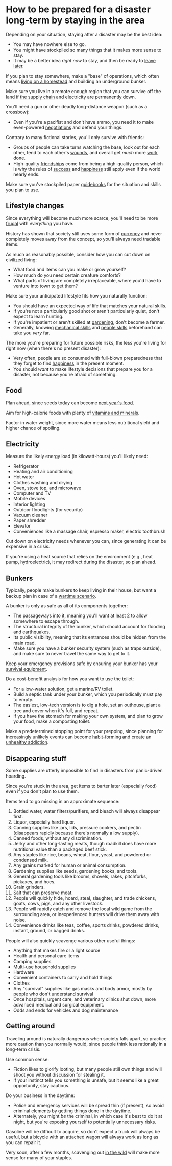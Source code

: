 
# How to be prepared for a disaster long-term by staying in the area

Depending on your situation, staying after a disaster may be the best idea:

- You may have nowhere else to go.
- You might have stockpiled so many things that it makes more sense to stay.
- It may be a better idea *right now* to stay, and then be ready to [leave later](hardship-disaster-3_long-go.md).

If you plan to stay somewhere, make a "base" of operations, which often means [living on a homestead](home-homestead.md) and building an underground bunker.

Make sure you live in a remote enough region that you can survive off the land if [the supply chain](hardship-disaster.md) and electricity are permanently down.

You'll need a gun or other deadly long-distance weapon (such as a crossbow):

- Even if you're a pacifist and don't have ammo, you need it to make even-powered [negotiations](people-5_conflicts.md) and defend your things.

Contrary to many fictional stories, you'll only survive with friends:

- Groups of people can take turns watching the base, look out for each other, tend to each other's [wounds](safety-injury.md), and overall get *much* more [work](success-4_routine.md) done.
- High-quality [friendships](people-4_friends.md) come from being a high-quality person, which is why the rules of [success](success-1_why.md) and [happiness](mind-feelings-happiness.md) still apply even if the world nearly ends.

Make sure you've stockpiled paper [guidebooks](hardship-disaster-checklist.md) for the situation and skills you plan to use.

## Lifestyle changes

Since everything will become much more scarce, you'll need to be more [frugal](money-1_why.md) with *everything* you have.

History has shown that society still uses some form of [currency](economics.md) and never completely moves away from the concept, so you'll always need tradable items.

As much as reasonably possible, consider how you can cut down on civilized living:

- What food and items can you make or grow yourself?
- How much do you need certain creature comforts?
- What parts of living are completely irreplaceable, where you'd have to venture into town to get them?

Make sure your anticipated lifestyle fits how you naturally function:

- You should have an expected way of life that matches your natural skills.
- If you're not a particularly good shot or aren't particularly quiet, don't expect to learn hunting.
- If you're impatient or aren't skilled at [gardening](horticulture.md), don't become a farmer.
- Generally, knowing [mechanical skills](engineering.md) and [people skills](people-3_respect.md) beforehand can take you *very* far.

The more you're preparing for future possible risks, the less you're living for right now (when there's no present disaster):

- Very often, people are so consumed with full-blown preparedness that they forget to find [happiness](mind-feelings-happiness.md) in the present moment.
- You should *want* to make lifestyle decisions that prepare you for a disaster, not because you're afraid of something.

## Food

Plan ahead, since seeds today can become [next year's food](horticulture.md).

Aim for high-calorie foods with plenty of [vitamins and minerals](body-4_health.md).

Factor in water weight, since more water means less nutritional yield and higher chance of spoiling.

## Electricity

Measure the likely energy load (in kilowatt-hours) you'll likely need:

- Refrigerator
- Heating and air conditioning
- Hot water
- Clothes washing and drying
- Oven, stove top, and microwave
- Computer and TV
- Mobile devices
- Interior lighting
- Outdoor floodlights (for security)
- Vacuum cleaner
- Paper shredder
- Elevator
- Conveniences like a massage chair, espresso maker, electric toothbrush

Cut down on electricity needs whenever you can, since generating it can be expensive in a crisis.

If you're using a heat source that relies on the environment (e.g., heat pump, hydroelectric), it may redirect during the disaster, so plan ahead.

## Bunkers

Typically, people make bunkers to keep living in their house, but want a backup plan in case of a [wartime scenario](hardship-war.md).

A bunker is only as safe as all of its components together:

- The passageways into it, meaning you'll want at least 2 to allow somewhere to escape through.
- The structural integrity of the bunker, which should account for flooding and earthquakes.
- Its public visibility, meaning that its entrances should be hidden from the main road.
- Make sure you have a bunker security system (such as traps outside), and make sure to never travel the same way to get to it.

Keep your emergency provisions safe by ensuring your bunker has your [survival equipment](hardship-disaster-checklist.md).

Do a cost-benefit analysis for how you want to use the toilet:

- For a low-water solution, get a marine/RV toilet.
- Build a septic tank under your bunker, which you periodically must pay to empty.
- The easiest, low-tech version is to dig a hole, set an outhouse, plant a tree and cover when it's full, and repeat.
- If you have the stomach for making your own system, and plan to grow your food, make a composting toilet.

Make a predetermined stopping point for your prepping, since planning for increasingly unlikely events can become [habit-forming](habits.md) and create an [unhealthy addiction](addiction-substances.md).

## Disappearing stuff

Some supplies are utterly impossible to find in disasters from panic-driven hoarding.

Since you're stuck in the area, get items to barter later (especially food) even if you don't plan to use them.

Items tend to go missing in an approximate sequence:

1. Bottled water, water filters/purifiers, and bleach will always disappear first.
2. Liquor, especially hard liquor.
3. Canning supplies like jars, lids, pressure cookers, and pectin (disappears rapidly because there's normally a low supply).
4. Canned foods, without any discrimination.
5. Jerky and other long-lasting meats, though roadkill does have more nutritional value than a packaged beef stick.
6. Any staples like rice, beans, wheat, flour, yeast, and powdered or condensed milk.
7. Any grains marked for human or animal consumption.
8. Gardening supplies like seeds, gardening books, and tools.
9. General gardening tools like brooms, shovels, rakes, pitchforks, pickaxes, and hoes.
10. Grain grinders.
11. Salt that can preserve meat.
12. People will quickly hide, hoard, steal, slaughter, and trade chickens, goats, cows, pigs, and any other livestock.
13. People will rapidly catch and remove the local wild game from the surrounding area, or inexperienced hunters will drive them away with noise.
14. Convenience drinks like teas, coffee, sports drinks, powdered drinks, instant, ground, or bagged drinks.

People will also quickly scavenge various other useful things:

- Anything that makes fire or a light source
- Health and personal care items
- Camping supplies
- Multi-use household supplies
- Hardware
- Convenient containers to carry and hold things
- Clothes
- Any "survival" supplies like gas masks and body armor, mostly by people who don't understand survival
- Once hospitals, urgent care, and veterinary clinics shut down, more advanced medical and surgical equipment.
- Odds and ends for vehicles and dog maintenance

## Getting around

Traveling around is naturally dangerous when society falls apart, so practice more caution than you normally would, since people think less rationally in a long-term crisis.

Use common sense:

- Fiction likes to glorify looting, but many people still own things and will shoot you without discussion for stealing it.
- If your instinct tells you something is unsafe, but it seems like a great opportunity, stay cautious.

Do your business in the daytime:

- Police and emergency services will be spread thin (if present), so avoid criminal elements by getting things done in the daytime.
- Alternately, you might *be* the criminal, in which case it's best to do it at night, but you're exposing yourself to potentially unnecessary risks.

Gasoline will be difficult to acquire, so don't expect a truck will always be useful, but a bicycle with an attached wagon will always work as long as you can repair it.

Very soon, after a few months, scavenging out [in the wild](safety-nature.md) will make more sense for many of your staples.
